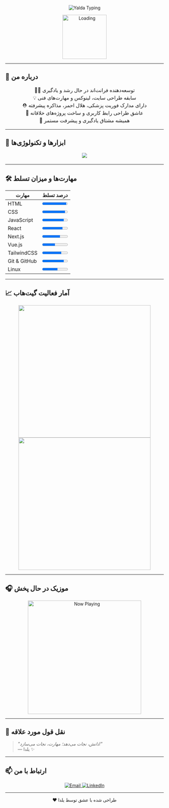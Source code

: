 <!-- تایپ متحرک خوشگل -->
<p align="center">
  <img src="https://readme-typing-svg.demolab.com?font=Vazirmatn&weight=700&size=32&duration=3500&pause=800&color=FF6F91&center=true&vCenter=true&width=720&lines=سلام!+من+یلدا+هستم+😊;برنامه‌نویس+خلاق+و+چندمهارتی+✨;در+مسیر+فرانت‌اند+با+عشق+به+یادگیری+🧠;سازنده+و+نجات‌دهنده+همزمان+🚑💻" alt="Yalda Typing" />
</p>

<!-- لودینگ رنگی شیک -->
<p align="center">
  <img src="https://c.tenor.com/8t8F_jz2J3sAAAAC/loader-loading.gif" width="140" alt="Loading"/>
</p>

---

## 🧬 درباره من

<div align="center" style="font-size: 16px; max-width: 650px; line-height: 1.5;">

👩‍💻 توسعه‌دهنده فرانت‌اند در حال رشد و یادگیری  
💡 سابقه طراحی سایت، لینوکس و مهارت‌های فنی  
⛑ دارای مدارک فوریت پزشکی، هلال احمر، مذاکره پیشرفته  
🎨 عاشق طراحی رابط کاربری و ساخت پروژه‌های خلاقانه  
🌱 همیشه مشتاق یادگیری و پیشرفت مستمر

</div>

---

## 🔧 ابزارها و تکنولوژی‌ها

<div align="center" style="margin: 20px 0;">
  <img src="https://skillicons.dev/icons?i=html,css,js,react,nextjs,tailwind,git,github,vscode,linux,figma&theme=light" />
</div>

---

## 🛠️ مهارت‌ها و میزان تسلط

<div align="center" style="max-width: 600px;">
  
| مهارت       | درصد تسلط        |
|-------------|------------------|
| HTML        | <progress value="95" max="100" style="width: 100%;">95%</progress> |
| CSS         | <progress value="90" max="100" style="width: 100%;">90%</progress> |
| JavaScript  | <progress value="85" max="100" style="width: 100%;">85%</progress> |
| React       | <progress value="80" max="100" style="width: 100%;">80%</progress> |
| Next.js     | <progress value="70" max="100" style="width: 100%;">70%</progress> |
| Vue.js      | <progress value="50" max="100" style="width: 100%;">50%</progress> |
| TailwindCSS | <progress value="75" max="100" style="width: 100%;">75%</progress> |
| Git & GitHub| <progress value="85" max="100" style="width: 100%;">85%</progress> |
| Linux       | <progress value="60" max="100" style="width: 100%;">60%</progress> |

</div>

---

## 📈 آمار فعالیت گیت‌هاب

<p align="center">
  <img src="https://github-readme-stats.vercel.app/api?username=YOUR_USERNAME&show_icons=true&theme=radical" width="420" />
  <img src="https://github-readme-streak-stats.herokuapp.com/?user=YOUR_USERNAME&theme=radical" width="420" />
</p>

---

## 🎧 موزیک در حال پخش

<p align="center">
  <img src="https://spotify-now-playing-readme.vercel.app/api/spotify" alt="Now Playing" width="360" />
</p>

---

## 🌟 نقل قول مورد علاقه

> *"دانش، نجات می‌دهد؛ مهارت، نجات می‌سازد!"*  
> — یلدا ✨

---

## 📫 ارتباط با من

<p align="center">
  <a href="mailto:your.email@example.com">
    <img src="https://img.shields.io/badge/Email-D14836?style=for-the-badge&logo=gmail&logoColor=white" alt="Email" />
  </a>
  <a href="https://linkedin.com/in/your-linkedin">
    <img src="https://img.shields.io/badge/LinkedIn-0A66C2?style=for-the-badge&logo=linkedin&logoColor=white" alt="LinkedIn" />
  </a>
</p>

---

<p align="center">❤️ طراحی شده با عشق توسط یلدا</p>
